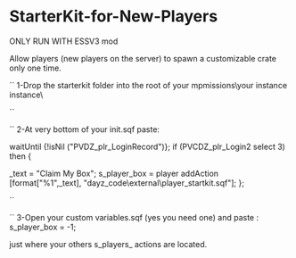 # StarterKit-for-New-Players

ONLY RUN WITH ESSV3 mod


Allow players  (new players on the server) to spawn a customizable crate only one time.

``
1-Drop the starterkit folder into the root of your mpmissions\your instance instance\   

``

``
2-At very bottom of your init.sqf paste:

waitUntil {!isNil ("PVDZ_plr_LoginRecord")};
if (PVCDZ_plr_Login2 select 3) then
{

_text = "Claim My Box";
s_player_box = player addAction [format["%1",_text], "dayz_code\external\player_startkit.sqf"];
};	

``

``
3-Open your custom variables.sqf (yes you need one) and paste :
s_player_box = -1;

just where your others s_players_  actions are located.
